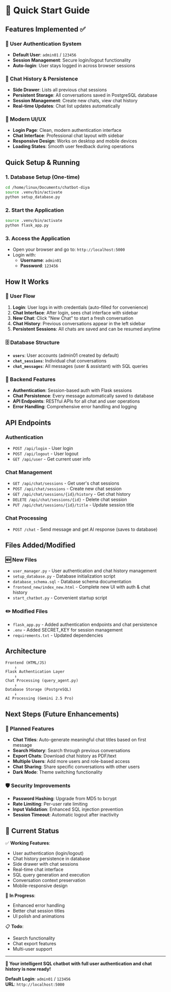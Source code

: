 # 🚀 Quick Start Guide

## Features Implemented ✅

### 🔐 User Authentication System
- **Default User**: `admin01` / `123456`
- **Session Management**: Secure login/logout functionality
- **Auto-login**: User stays logged in across browser sessions

### 💬 Chat History & Persistence
- **Side Drawer**: Lists all previous chat sessions
- **Persistent Storage**: All conversations saved in PostgreSQL database
- **Session Management**: Create new chats, view chat history
- **Real-time Updates**: Chat list updates automatically

### 🎨 Modern UI/UX
- **Login Page**: Clean, modern authentication interface
- **Chat Interface**: Professional chat layout with sidebar
- **Responsive Design**: Works on desktop and mobile devices
- **Loading States**: Smooth user feedback during operations

## Quick Setup & Running

### 1. Database Setup (One-time)
```bash
cd /home/linux/Documents/chatbot-diya
source .venv/bin/activate
python setup_database.py
```

### 2. Start the Application
```bash
source .venv/bin/activate
python flask_app.py
```

### 3. Access the Application
- Open your browser and go to: `http://localhost:5000`
- Login with:
  - **Username**: `admin01`
  - **Password**: `123456`

## How It Works

### 🔄 User Flow
1. **Login**: User logs in with credentials (auto-filled for convenience)
2. **Chat Interface**: After login, sees chat interface with sidebar
3. **New Chat**: Click "New Chat" to start a fresh conversation
4. **Chat History**: Previous conversations appear in the left sidebar
5. **Persistent Sessions**: All chats are saved and can be resumed anytime

### 🗄️ Database Structure
- **`users`**: User accounts (admin01 created by default)
- **`chat_sessions`**: Individual chat conversations
- **`chat_messages`**: All messages (user & assistant) with SQL queries

### 🔧 Backend Features
- **Authentication**: Session-based auth with Flask sessions
- **Chat Persistence**: Every message automatically saved to database
- **API Endpoints**: RESTful APIs for all chat and user operations
- **Error Handling**: Comprehensive error handling and logging

## API Endpoints

### Authentication
- `POST /api/login` - User login
- `POST /api/logout` - User logout  
- `GET /api/user` - Get current user info

### Chat Management
- `GET /api/chat/sessions` - Get user's chat sessions
- `POST /api/chat/sessions` - Create new chat session
- `GET /api/chat/sessions/{id}/history` - Get chat history
- `DELETE /api/chat/sessions/{id}` - Delete chat session
- `PUT /api/chat/sessions/{id}/title` - Update session title

### Chat Processing
- `POST /chat` - Send message and get AI response (saves to database)

## Files Added/Modified

### 🆕 New Files
- `user_manager.py` - User authentication and chat history management
- `setup_database.py` - Database initialization script
- `database_schema.sql` - Database schema documentation
- `frontend_new/index_new.html` - Complete new UI with auth & chat history
- `start_chatbot.py` - Convenient startup script

### ✏️ Modified Files
- `flask_app.py` - Added authentication endpoints and chat persistence
- `.env` - Added SECRET_KEY for session management
- `requirements.txt` - Updated dependencies

## Architecture

```
Frontend (HTML/JS) 
    ↓ 
Flask Authentication Layer
    ↓
Chat Processing (query_agent.py)
    ↓
Database Storage (PostgreSQL)
    ↓
AI Processing (Gemini 2.5 Pro)
```

## Next Steps (Future Enhancements)

### 🔮 Planned Features
- **Chat Titles**: Auto-generate meaningful chat titles based on first message
- **Search History**: Search through previous conversations
- **Export Chats**: Download chat history as PDF/text
- **Multiple Users**: Add more users and role-based access
- **Chat Sharing**: Share specific conversations with other users
- **Dark Mode**: Theme switching functionality

### 🛡️ Security Improvements
- **Password Hashing**: Upgrade from MD5 to bcrypt
- **Rate Limiting**: Per-user rate limiting
- **Input Validation**: Enhanced SQL injection prevention
- **Session Timeout**: Automatic logout after inactivity

## 🎯 Current Status

✅ **Working Features**:
- User authentication (login/logout)
- Chat history persistence in database
- Side drawer with chat sessions
- Real-time chat interface
- SQL query generation and execution
- Conversation context preservation
- Mobile-responsive design

🔄 **In Progress**:
- Enhanced error handling
- Better chat session titles
- UI polish and animations

📋 **Todo**:
- Search functionality
- Chat export features
- Multi-user support

---

**🎉 Your intelligent SQL chatbot with full user authentication and chat history is now ready!**

**Default Login**: `admin01` / `123456`  
**URL**: `http://localhost:5000`
